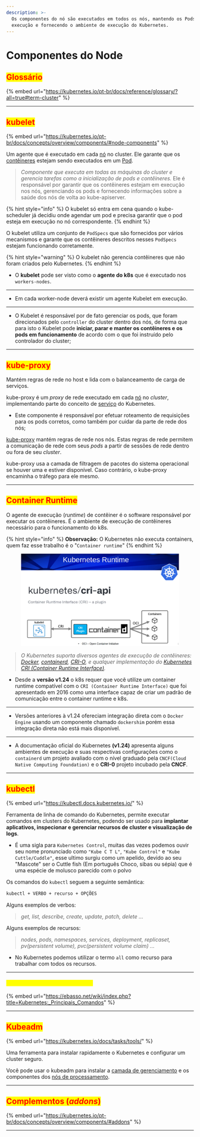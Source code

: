 ```yaml
---
description: >-
  Os componentes do nó são executados em todos os nós, mantendo os Pods em
  execução e fornecendo o ambiente de execução do Kubernetes.
---
```


# Componentes do Node

## <mark style="color:red;">Glossário</mark>

{% embed url="https://kubernetes.io/pt-br/docs/reference/glossary/?all=true#term-cluster" %}

***

## <mark style="color:red;">kubelet</mark>&#x20;

{% embed url="https://kubernetes.io/pt-br/docs/concepts/overview/components/#node-components" %}

Um agente que é executado em cada [nó](https://kubernetes.io/pt-br/docs/concepts/architecture/nodes/) no cluster. Ele garante que os [contêineres](https://kubernetes.io/docs/concepts/containers/) estejam sendo executados em um [Pod](https://kubernetes.io/docs/concepts/workloads/pods/).

> _Componente que executa em todas as máquinas do cluster e gerencia tarefas como a inicialização de pods e contêineres._ Ele é responsável por garantir que os contêineres estejam em execução nos nós, gerenciando os pods e fornecendo informações sobre a saúde dos nós de volta ao kube-apiserver.

{% hint style="info" %}
O kubelet só entra em cena quando o kube-scheduler já decidiu onde agendar um pod e precisa garantir que o pod esteja em execução no nó correspondente.
{% endhint %}

O kubelet utiliza um conjunto de `PodSpecs` que são fornecidos por vários mecanismos e garante que os contêineres descritos nesses `PodSpecs` estejam funcionando corretamente.&#x20;

{% hint style="warning" %}
O kubelet não gerencia contêineres que não foram criados pelo Kubernetes.
{% endhint %}

* O **kubelet** pode ser visto como o **agente do k8s** que é executado nos `workers-nodes`.

***

* Em cada worker-node deverá existir um agente Kubelet em execução.&#x20;

***

* O Kubelet é responsável por de fato gerenciar os pods, que foram direcionados pelo `controller` do cluster dentro dos nós, de forma que para isto o Kubelet pode **iniciar, parar e manter os contêineres e os pods em funcionamento** de acordo com o que foi instruído pelo controlador do cluster;

***

## <mark style="color:red;">kube-proxy</mark>&#x20;

Mantém regras de rede no host e lida com o balanceamento de carga de serviços.

kube-proxy é um _proxy_ de rede executado em cada [nó](https://kubernetes.io/pt-br/docs/concepts/architecture/nodes/) no _cluster_, implementando parte do conceito de [serviço](https://kubernetes.io/docs/concepts/services-networking/service/) do Kubernetes.

* Este componente é responsável por efetuar roteamento de requisições para os pods corretos, como também por cuidar da parte de rede dos nós;

[kube-proxy](https://kubernetes.io/docs/reference/command-line-tools-reference/kube-proxy/) mantém regras de rede nos nós. Estas regras de rede permitem a comunicação de rede com seus _pods_ a partir de sessões de rede dentro ou fora de seu _cluster_.

kube-proxy usa a camada de filtragem de pacotes do sistema operacional se houver uma e estiver disponível. Caso contrário, o kube-proxy encaminha o tráfego para ele mesmo.

***

## <mark style="color:red;">Container Runtime</mark>&#x20;

O agente de execução (_runtime_) de contêiner é o software responsável por executar os contêineres. É o ambiente de execução de contêineres necessário para o funcionamento do k8s.&#x20;

{% hint style="info" %}
**Observação:** O Kubernetes não executa containers, quem faz esse trabalho é o "`Container runtime`"
{% endhint %}

<figure><img src="../.gitbook/assets/image (38).png" alt=""><figcaption></figcaption></figure>

> _O Kubernetes suporta diversos agentes de execução de contêineres:_ [_Docker_](https://docs.docker.com/engine/)_,_ [_containerd_](https://containerd.io/docs/)_,_ [_CRI-O_](https://cri-o.io/#what-is-cri-o)_, e qualquer implementação do_ [_Kubernetes CRI (Container Runtime Interface)_](https://github.com/kubernetes/community/blob/master/contributors/devel/sig-node/container-runtime-interface.md)_._

* Desde a **versão v1.24** o k8s requer que você utilize um container runtime compatível com o `CRI (Container Runtime Interface)` que foi apresentado em 2016 como uma interface capaz de criar um padrão de comunicação entre o container runtime e k8s.

***

* Versões anteriores à v1.24 ofereciam integração direta com o `Docker Engine` usando um componente chamado `dockershim` porém essa integração direta não está mais disponível.

***

* A documentação oficial do Kubernetes **(v1.24)** apresenta alguns ambientes de execução e suas respectivas configurações como o `containerd` um projeto avaliado com o nível graduado pela `CNCF(Cloud Native Computing Foundation)` e o **CRI-0** projeto incubado pela **CNCF**.

***

## <mark style="color:red;">kubectl</mark>&#x20;

{% embed url="https://kubectl.docs.kubernetes.io/" %}

Ferramenta de linha de comando do Kubernetes, permite executar comandos em clusters do Kubernetes, podendo ser usado para **implantar aplicativos, inspecionar e gerenciar recursos de cluster e visualização de logs**.

* É uma sigla para `Kubernetes Control`, muitas das vezes podemos ouvir seu nome pronunciado como `"Kube C T L"`, `"Kube Control"` e `"Kube Cuttle/Cuddle"`, esse ultimo surgiu como um apelido, devido ao seu "Mascote" ser o Cuttle fish (Em português Choco, sibas ou sépia) que é uma espécie de molusco parecido com o polvo

Os comandos do `kubectl` seguem a seguinte semântica:

```bash
kubectl + VERBO + recurso + OPÇÕES
```

Alguns exemplos de verbos:

> &#x20;_get, list, describe, create, update, patch, delete ..._

Alguns exemplos de recursos:

> _nodes, pods, namespaces, services, deployment, replicaset, pv(persistent volume), pvc(persistent volume claim) ..._

* No Kubernetes podemos utilizar o termo `all` como recurso para trabalhar com todos os recursos.

***

#### <mark style="color:yellow;">Kubernetes: Principais Comandos</mark> <a href="#firstheading" id="firstheading"></a>

{% embed url="https://ebasso.net/wiki/index.php?title=Kubernetes:_Principais_Comandos" %}

***

## <mark style="color:red;">Kubeadm</mark>&#x20;

{% embed url="https://kubernetes.io/docs/tasks/tools/" %}

Uma ferramenta para instalar rapidamente o Kubernetes e configurar um cluster seguro.

Você pode usar o kubeadm para instalar a [camada de gerenciamento](https://kubernetes.io/pt-br/docs/reference/glossary/?all=true#term-control-plane) e os componentes dos [nós de processamento](https://kubernetes.io/pt-br/docs/concepts/architecture/nodes/).

***

## <mark style="color:red;">Complementos (</mark>_<mark style="color:red;">addons</mark>_<mark style="color:red;">)</mark> <a href="#addons" id="addons"></a>

{% embed url="https://kubernetes.io/pt-br/docs/concepts/overview/components/#addons" %}

***

